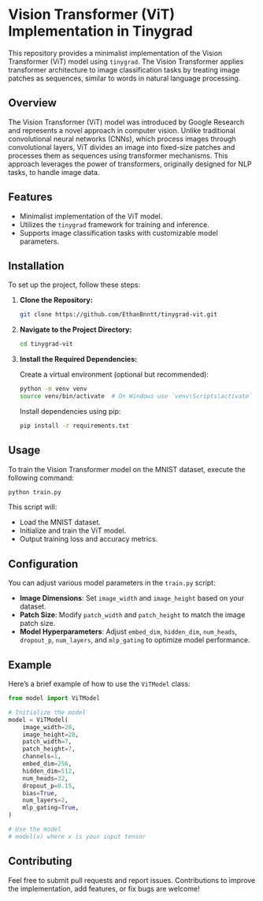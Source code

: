 # Vision Transformer (ViT) Implementation in Tinygrad

This repository provides a minimalist implementation of the Vision Transformer (ViT) model using `tinygrad`. The Vision Transformer applies transformer architecture to image classification tasks by treating image patches as sequences, similar to words in natural language processing.

## Overview

The Vision Transformer (ViT) model was introduced by Google Research and represents a novel approach in computer vision. Unlike traditional convolutional neural networks (CNNs), which process images through convolutional layers, ViT divides an image into fixed-size patches and processes them as sequences using transformer mechanisms. This approach leverages the power of transformers, originally designed for NLP tasks, to handle image data.

## Features

- Minimalist implementation of the ViT model.
- Utilizes the `tinygrad` framework for training and inference.
- Supports image classification tasks with customizable model parameters.

## Installation

To set up the project, follow these steps:

1. **Clone the Repository:**

   ```bash
   git clone https://github.com/EthanBnntt/tinygrad-vit.git
   ```

2. **Navigate to the Project Directory:**

   ```bash
   cd tinygrad-vit
   ```

3. **Install the Required Dependencies:**

   Create a virtual environment (optional but recommended):

   ```bash
   python -m venv venv
   source venv/bin/activate  # On Windows use `venv\Scripts\activate`
   ```

   Install dependencies using pip:

   ```bash
   pip install -r requirements.txt
   ```

## Usage

To train the Vision Transformer model on the MNIST dataset, execute the following command:

```bash
python train.py
```

This script will:

- Load the MNIST dataset.
- Initialize and train the ViT model.
- Output training loss and accuracy metrics.

## Configuration

You can adjust various model parameters in the `train.py` script:

- **Image Dimensions**: Set `image_width` and `image_height` based on your dataset.
- **Patch Size**: Modify `patch_width` and `patch_height` to match the image patch size.
- **Model Hyperparameters**: Adjust `embed_dim`, `hidden_dim`, `num_heads`, `dropout_p`, `num_layers`, and `mlp_gating` to optimize model performance.

## Example

Here’s a brief example of how to use the `ViTModel` class:

```python
from model import ViTModel

# Initialize the model
model = ViTModel(
    image_width=28,
    image_height=28,
    patch_width=7,
    patch_height=7,
    channels=1,
    embed_dim=256,
    hidden_dim=512,
    num_heads=32,
    dropout_p=0.15,
    bias=True,
    num_layers=2,
    mlp_gating=True,
)

# Use the model
# model(x) where x is your input tensor
```

## Contributing

Feel free to submit pull requests and report issues. Contributions to improve the implementation, add features, or fix bugs are welcome!

